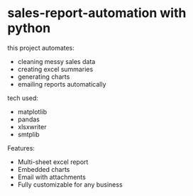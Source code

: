 # sales-report-automation with python

this project automates:
- cleaning messy sales data
- creating excel summaries
- generating charts
- emailing reports automatically

tech used:
- matplotlib
- pandas
- xlsxwriter
- smtplib

Features:
- Multi-sheet excel report
- Embedded charts
- Email with attachments
- Fully customizable for any business
